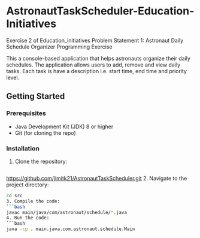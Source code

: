 # AstronautTaskScheduler-Education-Initiatives
 Exercise 2 of Education_initiatives 
Problem Statement 1: Astronaut Daily Schedule Organizer Programming Exercise

This a console-based application that helps astronauts organize their daily schedules. The application allows users
to add, remove and view daily tasks. Each task is have a description i.e. start time, end time and priority level. 


## Getting Started
### Prerequisites

- Java Development Kit (JDK) 8 or higher
- Git (for cloning the repo)

### Installation
1. Clone the repository:
   ```bash
  https://github.com/jimitk21/AstronautTaskScheduler.git
2. Navigate to the project directory:
  ```bash
cd src
3. Compile the code:
```bash
javac main/java/com/astronaut/schedule/*.java
4. Run the code:
```bash
java -cp . main.java.com.astronaut.schedule.Main


   
